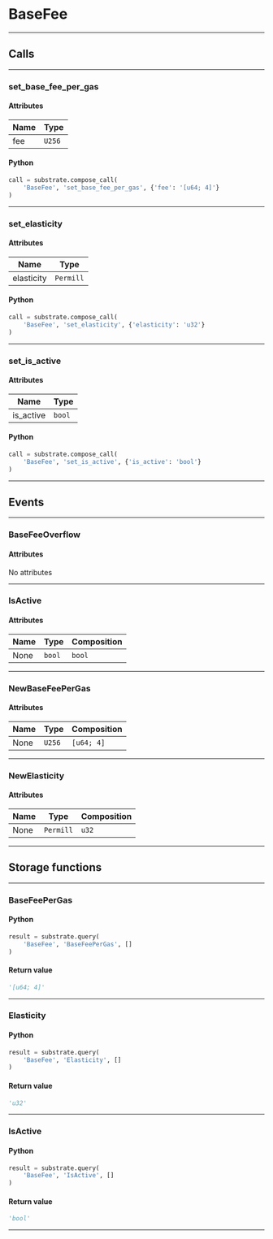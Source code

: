 
# BaseFee

---------
## Calls

---------
### set_base_fee_per_gas
#### Attributes
| Name | Type |
| -------- | -------- | 
| fee | `U256` | 

#### Python
```python
call = substrate.compose_call(
    'BaseFee', 'set_base_fee_per_gas', {'fee': '[u64; 4]'}
)
```

---------
### set_elasticity
#### Attributes
| Name | Type |
| -------- | -------- | 
| elasticity | `Permill` | 

#### Python
```python
call = substrate.compose_call(
    'BaseFee', 'set_elasticity', {'elasticity': 'u32'}
)
```

---------
### set_is_active
#### Attributes
| Name | Type |
| -------- | -------- | 
| is_active | `bool` | 

#### Python
```python
call = substrate.compose_call(
    'BaseFee', 'set_is_active', {'is_active': 'bool'}
)
```

---------
## Events

---------
### BaseFeeOverflow
#### Attributes
No attributes

---------
### IsActive
#### Attributes
| Name | Type | Composition
| -------- | -------- | -------- |
| None | `bool` | ```bool```

---------
### NewBaseFeePerGas
#### Attributes
| Name | Type | Composition
| -------- | -------- | -------- |
| None | `U256` | ```[u64; 4]```

---------
### NewElasticity
#### Attributes
| Name | Type | Composition
| -------- | -------- | -------- |
| None | `Permill` | ```u32```

---------
## Storage functions

---------
### BaseFeePerGas

#### Python
```python
result = substrate.query(
    'BaseFee', 'BaseFeePerGas', []
)
```

#### Return value
```python
'[u64; 4]'
```
---------
### Elasticity

#### Python
```python
result = substrate.query(
    'BaseFee', 'Elasticity', []
)
```

#### Return value
```python
'u32'
```
---------
### IsActive

#### Python
```python
result = substrate.query(
    'BaseFee', 'IsActive', []
)
```

#### Return value
```python
'bool'
```
---------